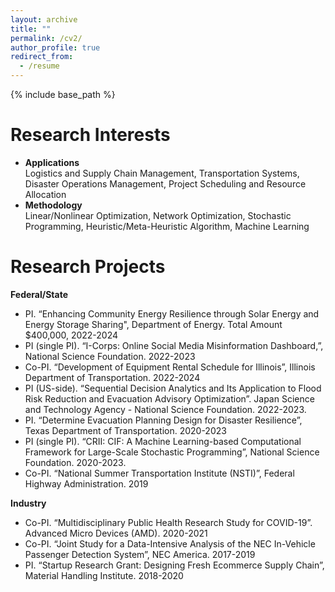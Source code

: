 ```yaml
---
layout: archive
title: ""
permalink: /cv2/
author_profile: true
redirect_from:
  - /resume
---
```


{% include base_path %}
  
Research Interests
======
* **Applications**\
Logistics and Supply Chain Management, Transportation Systems, Disaster Operations Management, Project Scheduling and Resource Allocation
* **Methodology**\
Linear/Nonlinear Optimization, Network Optimization, Stochastic Programming, Heuristic/Meta-Heuristic Algorithm, Machine Learning
  
Research Projects
======
**Federal/State**
* PI. “Enhancing Community Energy Resilience through Solar Energy and Energy Storage Sharing", Department of Energy. Total Amount $400,000, 2022-2024
* PI (single PI). “I-Corps: Online Social Media Misinformation Dashboard,”, National Science Foundation. 2022-2023
* Co-PI. “Development of Equipment Rental Schedule for Illinois”, Illinois Department of Transportation. 2022-2024
* PI (US-side). “Sequential Decision Analytics and Its Application to Flood Risk Reduction and Evacuation Advisory Optimization”. Japan Science and Technology Agency - National Science Foundation. 2022-2023.
* PI. “Determine Evacuation Planning Design for Disaster Resilience”, Texas Department of Transportation. 2020-2023
* PI (single PI). “CRII: CIF: A Machine Learning-based Computational Framework for Large-Scale Stochastic Programming”, National Science Foundation. 2020-2023.
* Co-PI. “National Summer Transportation Institute (NSTI)”, Federal Highway Administration. 2019
  
**Industry**
* Co-PI. “Multidisciplinary Public Health Research Study for COVID-19”. Advanced Micro Devices (AMD). 2020-2021
* Co-PI. “Joint Study for a Data-Intensive Analysis of the NEC In-Vehicle Passenger Detection System”, NEC America. 2017-2019
* PI. “Startup Research Grant: Designing Fresh Ecommerce Supply Chain”, Material Handling Institute. 2018-2020
